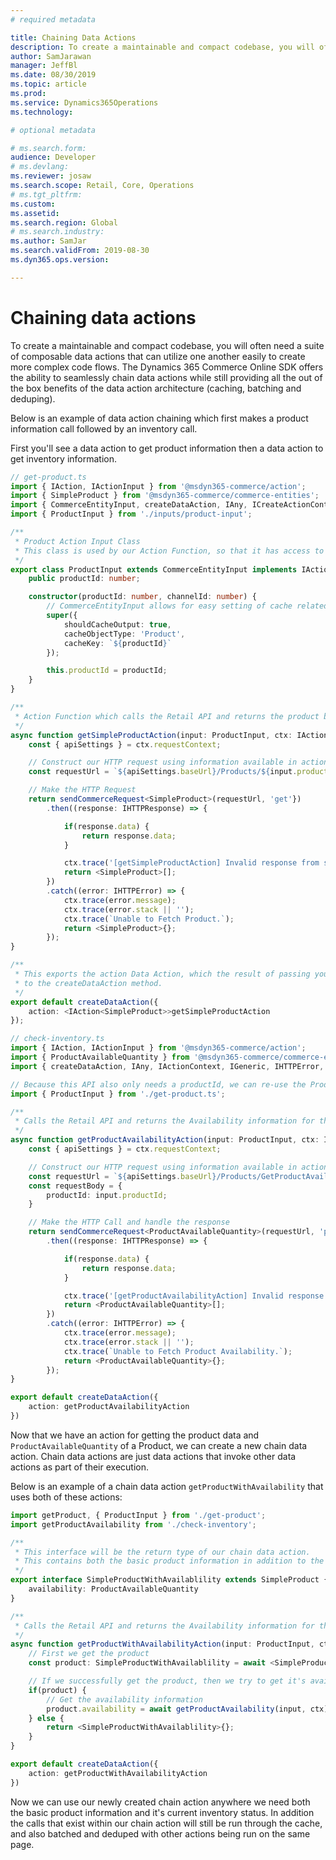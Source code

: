 ```yaml
---
# required metadata

title: Chaining Data Actions
description: To create a maintainable and compact codebase, you will often need a suite of composable data actions that can utilize one another easily to create more complex code flows. The Dynamics 365 Commerce Online SDK allows for seamless chaining of data actions while still providing all the out of the box benefits of the data action architecture (caching, batching, deduping).
author: SamJarawan
manager: JeffBl
ms.date: 08/30/2019
ms.topic: article
ms.prod: 
ms.service: Dynamics365Operations
ms.technology: 

# optional metadata

# ms.search.form: 
audience: Developer
# ms.devlang: 
ms.reviewer: josaw
ms.search.scope: Retail, Core, Operations
# ms.tgt_pltfrm: 
ms.custom: 
ms.assetid: 
ms.search.region: Global
# ms.search.industry: 
ms.author: SamJar
ms.search.validFrom: 2019-08-30
ms.dyn365.ops.version: 

---
```

# Chaining data actions

To create a maintainable and compact codebase, you will often need a suite of composable data actions that can utilize one another easily to create more complex code flows. The Dynamics 365 Commerce Online SDK offers the ability to seamlessly chain data actions while still providing all the out of the box benefits of the data action architecture (caching, batching and deduping).

Below is an example of data action chaining which first makes a product information call followed by an inventory call. 

First you'll see a data action to get product information then a data action to get inventory information.

```Typescript
// get-product.ts
import { IAction, IActionInput } from '@msdyn365-commerce/action';
import { SimpleProduct } from '@msdyn365-commerce/commerce-entities';
import { CommerceEntityInput, createDataAction, IAny, ICreateActionContext, IActionContext, IGeneric, IHTTPError, IHTTPResponse, sendCommerceRequest } from '@msdyn365-commerce/core';
import { ProductInput } from './inputs/product-input';

/**
 * Product Action Input Class
 * This class is used by our Action Function, so that it has access to a productId
 */
export class ProductInput extends CommerceEntityInput implements IActionInput {
    public productId: number;

    constructor(productId: number, channelId: number) {
        // CommerceEntityInput allows for easy setting of cache related properties
        super({
            shouldCacheOutput: true,
            cacheObjectType: 'Product',
            cacheKey: `${productId}`
        });

        this.productId = productId;
    }
}

/**
 * Action Function which calls the Retail API and returns the product based on the passed ProductInputs productId
 */
async function getSimpleProductAction(input: ProductInput, ctx: IActionContext): Promise<SimpleProduct> {
    const { apiSettings } = ctx.requestContext;

    // Construct our HTTP request using information available in actionContext (ctx), and our Action Input (input)
    const requestUrl = `${apiSettings.baseUrl}/Products/${input.productId}`;

    // Make the HTTP Request
    return sendCommerceRequest<SimpleProduct>(requestUrl, 'get'})
        .then((response: IHTTPResponse) => {

            if(response.data) {
                return response.data;
            }

            ctx.trace('[getSimpleProductAction] Invalid response from server');
            return <SimpleProduct>[];
        })
        .catch((error: IHTTPError) => {
            ctx.trace(error.message);
            ctx.trace(error.stack || '');
            ctx.trace(`Unable to Fetch Product.`);
            return <SimpleProduct>{};
        });
}

/**
 * This exports the action Data Action, which the result of passing your action method and createInput method (if used)
 * to the createDataAction method.
 */
export default createDataAction({
    action: <IAction<SimpleProduct>>getSimpleProductAction
});
```

```typescript
// check-inventory.ts
import { IAction, IActionInput } from '@msdyn365-commerce/action';
import { ProductAvailableQuantity } from '@msdyn365-commerce/commerce-entities';
import { createDataAction, IAny, IActionContext, IGeneric, IHTTPError, IHTTPResponse, sendCommerceRequest } from '@msdyn365-commerce/core';

// Because this API also only needs a productId, we can re-use the ProductInput we created earlier here.
import { ProductInput } from './get-product.ts';

/**
 * Calls the Retail API and returns the Availability information for the passed Product
 */
async function getProductAvailabilityAction(input: ProductInput, ctx: IActionContext): Promise<ProductAvailableQuantity> {
    const { apiSettings } = ctx.requestContext;

    // Construct our HTTP request using information available in actionContext (ctx), and our Action Input (input)
    const requestUrl = `${apiSettings.baseUrl}/Products/GetProductAvailabilities`;
    const requestBody = {
        productId: input.productId;
    }

    // Make the HTTP Call and handle the response
    return sendCommerceRequest<ProductAvailableQuantity>(requestUrl, 'post', requestBody)
        .then((response: IHTTPResponse) => {

            if(response.data) {
                return response.data;
            }

            ctx.trace('[getProductAvailabilityAction] Invalid response from server');
            return <ProductAvailableQuantity>[];
        })
        .catch((error: IHTTPError) => {
            ctx.trace(error.message);
            ctx.trace(error.stack || '');
            ctx.trace(`Unable to Fetch Product Availability.`);
            return <ProductAvailableQuantity>{};
        });
}

export default createDataAction({
    action: getProductAvailabilityAction
})
```
Now that we have an action for getting the product data and `ProductAvailableQuantity` of a Product, we can create a new chain data action. Chain data actions are just data actions that invoke other data actions as part of their execution.

Below is an example of a chain data action `getProductWithAvailability` that uses both of these actions:

```typescript
import getProduct, { ProductInput } from './get-product';
import getProductAvailability from './check-inventory';

/**
 * This interface will be the return type of our chain data action.
 * This contains both the basic product information in addition to the products availablility information.
 */
export interface SimpleProductWithAvailablility extends SimpleProduct {
    availability: ProductAvailableQuantity
}

/**
 * Calls the Retail API and returns the Availability information for the passed Product
 */
async function getProductWithAvailabilityAction(input: ProductInput, ctx: IActionContext): Promise<SimpleProductWithAvailablility> {
    // First we get the product
    const product: SimpleProductWithAvailablility = await <SimpleProductWithAvailablility>getProduct(input, ctx);

    // If we successfully get the product, then we try to get it's availability information.
    if(product) {
        // Get the availability information
        product.availability = await getProductAvailability(input, ctx)
    } else {
        return <SimpleProductWithAvailablility>{};
    }
}

export default createDataAction({
    action: getProductWithAvailabilityAction
})
```

Now we can use our newly created chain action anywhere we need both the basic product information and it's current inventory status. In addition the calls that exist within our chain action will still be run through the cache, and also batched and deduped with other actions being run on the same page.
